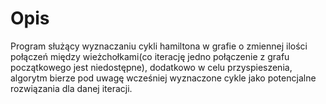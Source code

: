 # Opis
Program służący wyznaczaniu cykli hamiltona w grafie o zmiennej ilości połączeń między wieżchołkami(co iterację jedno połączenie z grafu początkowego jest niedostępne), dodatkowo w celu przyspieszenia, algorytm bierze pod uwagę wcześniej wyznaczone cykle jako potencjalne rozwiązania dla danej iteracji. 